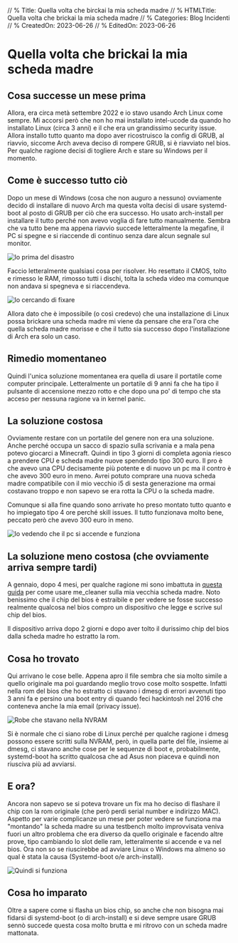 // % Title: Quella volta che birckai la mia scheda madre
// % HTMLTitle: Quella volta che brickai la mia scheda madre
// % Categories: Blog Incidenti
// % CreatedOn: 2023-06-26
// % EditedOn: 2023-06-26

# Quella volta che brickai la mia scheda madre

## Cosa successe un mese prima

Allora, era circa metà settembre 2022 e io stavo usando Arch Linux come sempre. Mi accorsi però che non ho mai installato intel-ucode da quando ho installato Linux (circa 3 anni) e il che era un grandissimo security issue. Allora installo tutto quanto ma dopo aver ricostruisco la config di GRUB, al riavvio, siccome Arch aveva deciso di rompere GRUB, si è riavviato nel bios. Per qualche ragione decisi di togliere Arch e stare su Windows per il momento.

## Come è successo tutto ciò

Dopo un mese di Windows (cosa che non auguro a nessuno) ovviamente decido di installare di nuovo Arch ma questa volta decisi di usare systemd-boot al posto di GRUB per ciò che era successo. Ho usato arch-install per installare il tutto perché non avevo voglia di fare tutto manualmente. Sembra che va tutto bene ma appena riavvio succede letteralmente la megafine, il PC si spegne e si riaccende di continuo senza dare alcun segnale sul monitor.

![Io prima del disastro]([staticoso:Site:RelativeRoot]Assets/mobo/arch_install.png)

Faccio letteralmente qualsiasi cosa per risolver. Ho resettato il CMOS, tolto e rimesso le RAM, rimosso tutti i dischi, tolta la scheda video ma comunque non andava si spegneva e si riaccendeva.

![Io cercando di fixare]([staticoso:Site:RelativeRoot]Assets/mobo/fix_motherboard.png)

Allora dato che è impossibile (o così credevo) che una installazione di Linux possa brickare una scheda madre mi viene da pensare che era l'ora che quella scheda madre morisse e che il tutto sia successo dopo l'installazione di Arch era solo un caso.

## Rimedio momentaneo

Quindi l'unica soluzione momentanea era quella di usare il portatile come computer principale. Letteralmente un portatile di 9 anni fa che ha tipo il pulsante di accensione mezzo rotto e che dopo una po' di tempo che sta acceso per nessuna ragione va in kernel panic.

## La soluzione costosa

Ovviamente restare con un portatile del genere non era una soluzione. Anche perché occupa un sacco di spazio sulla scrivania e a mala pena potevo giocarci a Minecraft. Quindi in tipo 3 giorni di completa agonia riesco a prendere CPU e scheda madre nuove spendendo tipo 300 euro. Il pro è che avevo una CPU decisamente più potente e di nuovo un pc ma il contro è che avevo 300 euro in meno. Avrei potuto comprare una nuova scheda madre compatibile con il mio vecchio i5 di sesta generazione ma ormai costavano troppo e non sapevo se era rotta la CPU o la scheda madre.

Comunque si alla fine quando sono arrivate ho preso montato tutto quanto e ho impiegato tipo 4 ore perché skill issues. Il tutto funzionava molto bene, peccato però che avevo 300 euro in meno.

![Io vedendo che il pc si accende e funziona]([staticoso:Site:RelativeRoot]Assets/mobo/pc_nuovo.png)

## La soluzione meno costosa (che ovviamente arriva sempre tardi)

A gennaio, dopo 4 mesi, per qualche ragione mi sono imbattuta in [questa guida](https://github.com/corna/me_cleaner/issues/98) per come usare me_cleaner sulla mia vecchia scheda madre. Noto benissimo che il chip del bios è estraibile e per vedere se fosse successo realmente qualcosa nel bios compro un dispositivo che legge e scrive sul chip del bios.

Il dispositivo arriva dopo 2 giorni e dopo aver tolto il durissimo chip del bios dalla scheda madre ho estratto la rom.

## Cosa ho trovato

Qui arrivano le cose belle. Appena apro il file sembra che sia molto simile a quello originale ma poi guardando meglio trovo cose molto sospette. Infatti nella rom del bios che ho estratto ci stavano i dmesg di errori avvenuti tipo 3 anni fa e persino una boot entry di quando feci hackintosh nel 2016 che conteneva anche la mia email (privacy issue).

![Robe che stavano nella NVRAM]([staticoso:Site:RelativeRoot]Assets/mobo/dmesg1.png)

Si è normale che ci siano robe di Linux perché per qualche ragione i dmesg possono essere scritti sulla NVRAM, però, in quella parte del file, insieme ai dmesg, ci stavano anche cose per le sequenze di boot e, probabilmente, systemd-boot ha scritto qualcosa che ad Asus non piaceva e quindi non riusciva più ad avviarsi.

## E ora?

Ancora non sapevo se si poteva trovare un fix ma ho deciso di flashare il chip con la rom originale (che però perdi serial number e indirizzo MAC). Aspetto per varie complicanze un mese per poter vedere se funziona ma "montando" la scheda madre su una testbench molto improvvisata veniva fuori un altro problema che era diverso da quello originale e facendo altre prove, tipo cambiando lo slot delle ram, letteralmente si accende e va nel bios. Ora non so se riuscirebbe ad avviare Linux o Windows ma almeno so qual è stata la causa (Systemd-boot o/e arch-install).

![Quindi si funziona]([staticoso:Site:RelativeRoot]Assets/mobo/fix_final.png)

## Cosa ho imparato

Oltre a sapere come si flasha un bios chip, so anche che non bisogna mai fidarsi di systemd-boot (o di arch-install) e si deve sempre usare GRUB sennò succede questa cosa molto brutta e mi ritrovo con un scheda madre mattonata.
